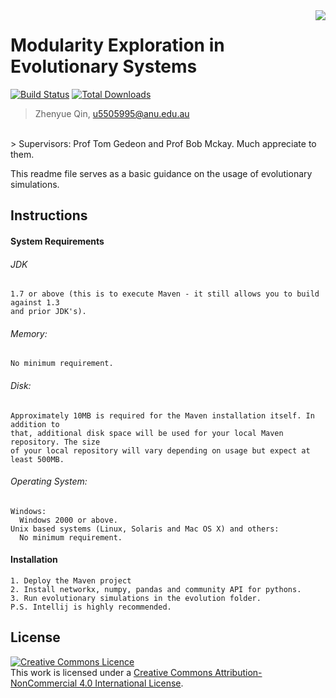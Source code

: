 <img src="icon.png" align="right" />

# Modularity Exploration in Evolutionary Systems

[![Build Status](https://travis-ci.org/laravel/framework.svg)](https://travis-ci.org/laravel/framework)
[![Total Downloads](https://poser.pugx.org/laravel/framework/d/total.svg)](https://packagist.org/packages/laravel/framework)

> Zhenyue Qin, u5505995@anu.edu.au
<br>
> Supervisors: Prof Tom Gedeon and Prof Bob Mckay. Much appreciate to them. 

This readme file serves as a basic guidance on the usage of evolutionary simulations.

## Instructions

  #### System Requirements

  ###### JDK
    1.7 or above (this is to execute Maven - it still allows you to build against 1.3
    and prior JDK's).
    
  ###### Memory:
    No minimum requirement.
    
  ###### Disk:
    Approximately 10MB is required for the Maven installation itself. In addition to
    that, additional disk space will be used for your local Maven repository. The size
    of your local repository will vary depending on usage but expect at least 500MB.
  
  ###### Operating System:
    Windows:
      Windows 2000 or above.
    Unix based systems (Linux, Solaris and Mac OS X) and others:
      No minimum requirement.
      
  #### Installation
    1. Deploy the Maven project
    2. Install networkx, numpy, pandas and community API for pythons. 
    3. Run evolutionary simulations in the evolution folder. 
    P.S. Intellij is highly recommended. 

## License

<a rel="license" href="http://creativecommons.org/licenses/by-nc/4.0/"><img alt="Creative Commons Licence" style="border-width:0" src="https://i.creativecommons.org/l/by-nc/4.0/88x31.png" /></a><br />This work is licensed under a <a rel="license" href="http://creativecommons.org/licenses/by-nc/4.0/">Creative Commons Attribution-NonCommercial 4.0 International License</a>.
